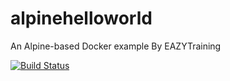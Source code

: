 # alpinehelloworld
An Alpine-based Docker example By EAZYTraining

[![Build Status](http://16a8-129-0-205-167.ngrok-free.app/buildStatus/icon?job=deploy)](http://16a8-129-0-205-167.ngrok-free.app/job/deploy/)
